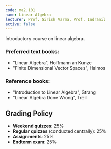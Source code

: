 ```yaml
---
code: ma2.101
name: Linear Algebra
lecturer: Prof. Girish Varma, Prof. Indranil
active: false
---
```

Introductory course on linear algebra.

### Preferred text books:
- "Linear Algebra", Hoffmann an Kunze
- "Finite Dimensional Vector Spaces", Halmos

### Reference books:
- "Introduction to Linear Algebra", Strang
- "Linear Algebra Done Wrong", Treil

## Grading Policy
- **Weekend quizzes**: 25%
- **Regular quizzes** (conducted centrally): 25%
- **Assignments**: 25%
- **Endterm exam**: 25%
